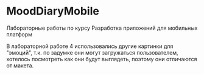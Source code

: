# MoodDiaryMobile
<p> Лабораторные работы по курсу Разработка приложений для мобильных платформ </p>
<p> В лабораторной работе 4 использовались другие картинки для "эмоций", т.к. по задумке они могут загружаться пользователем, хотелось посмотреть как они будут выглядеть, поэтому они отличаются от макета. </p>
